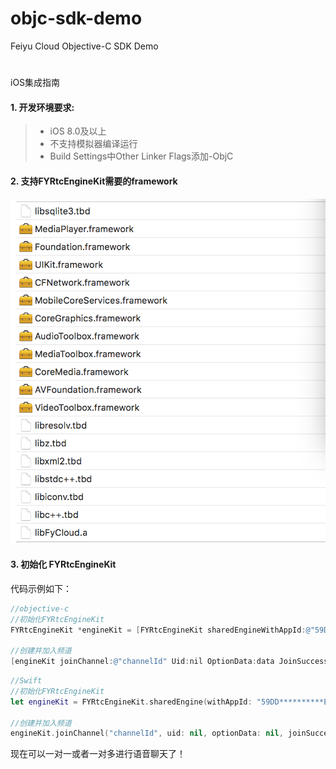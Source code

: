 # objc-sdk-demo
Feiyu Cloud Objective-C SDK Demo
#
iOS集成指南

#### 1. 开发环境要求:

> * iOS 8.0及以上
> * 不支持模拟器编译运行
> * Build Settings中Other Linker Flags添加-ObjC


#### 2. 支持FYRtcEngineKit需要的framework
![github](https://github.com/FeiyuCloud/objc-sdk-demo/blob/master/img/fycloud-ios.png "github")
#### 3. 初始化 FYRtcEngineKit

代码示例如下：
```objectivec
//objective-c
//初始化FYRtcEngineKit
FYRtcEngineKit *engineKit = [FYRtcEngineKit sharedEngineWithAppId:@"59DD**********E58A" AppToken:@"9050*********1D19" delegate:self];

//创建并加入频道
[engineKit joinChannel:@"channelId" Uid:nil OptionData:data JoinSuccess:nil];
```

```swift
//Swift
//初始化FYRtcEngineKit
let engineKit = FYRtcEngineKit.sharedEngine(withAppId: "59DD**********E58A", appToken: "9050*********1D19", delegate: self);

//创建并加入频道
engineKit.joinChannel("channelId", uid: nil, optionData: nil, joinSuccess: nil)
```
现在可以一对一或者一对多进行语音聊天了！
